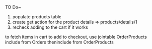 TO Do~

1. populate products table
2. create get action for the product details => products/details/1
3. recheck adding to the cart if it works 


to fetch items in cart to add to checkout, use jointable OrderProducts
include from Orders
theninclude from OrderProducts 